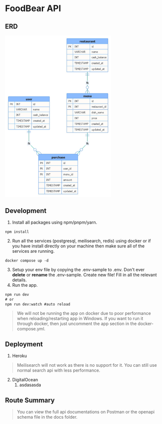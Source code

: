 # FoodBear API

## ERD
<a href="docs/erd.jpg"><img src="docs/erd.jpg" width="350"></a>

## Development
1. Install all packages using npm/pnpm/yarn.
```
npm install
```
2. Run all the services (postgresql, meilisearch, redis) using docker or if you have install directly on your machine then make sure all of the services are running.

```
docker compose up -d
```
3. Setup your env file by copying the .env-sample to .env. Don't ever **delete** or **rename** the .env-sample. Create new file! Fill in all the relevant details.
4. Run the app.
```
npm run dev
# or
npm run dev:watch #auto reload
```

> We will not be running the app on docker due to poor performance when reloading/restarting app in Windows. If you want to run it through docker, then just uncomment the app section in the docker-compose.yml. 

## Deployment

1. Heroku
> Meilisearch will not work as there is no support for it. You can still use normal search api with less performance. 
2. DigitalOcean
    1. asdasasda

    
## Route Summary
> You can view the full api documentations on Postman or the openapi schema file in the docs folder.
